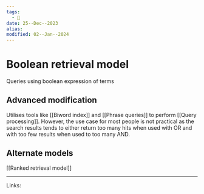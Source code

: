 ```yaml
---
tags:
  - 🌱
date: 25--Dec--2023
alias: 
modified: 02--Jan--2024
---
```

# Boolean retrieval model
Queries using boolean expression of terms
## Advanced modification
Utilises tools like [[Biword index]] and [[Phrase queries]] to perform [[Query processing]]. However, the use case for most people is not practical as the search results tends to either return too many hits when used with OR and with too few results when used to too many AND.
## Alternate models
[[Ranked retrieval model]]

---
Links:
